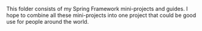 This folder consists of my Spring Framework mini-projects and guides. I hope to combine all these mini-projects into one project that could be good use for people around the world.
